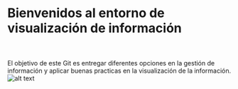 # Bienvenidos al entorno de visualización de información
<br /><br />
El objetivo de este Git es entregar diferentes opciones en la gestión de información y aplicar buenas practicas en la visualización de la información.
<br />
![alt text](https://neilpatel.com/wp-content/uploads/2021/03/Data-Visualization_Featured-Image-1.png)

